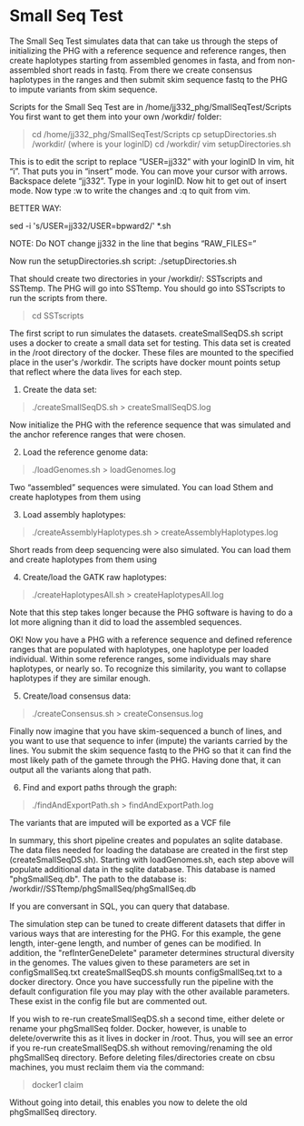 # ﻿Small Seq Test

The Small Seq Test simulates data that can take us through the steps of initializing the PHG with a reference sequence and reference ranges, then create haplotypes starting from assembled genomes in fasta, and from non-assembled short reads in fastq.  From there we create consensus haplotypes in the ranges and then submit skim sequence fastq to the PHG to impute variants from skim sequence.

Scripts for the Small Seq Test are in /home/jj332_phg/SmallSeqTest/Scripts
You first want to get them into your own /workdir/<user> folder:
> cd /home/jj332_phg/SmallSeqTest/Scripts
> cp setupDirectories.sh /workdir/<user>  (where <user> is your loginID)
> cd /workdir/<user>
> vim setupDirectories.sh

This is to edit the script to replace “USER=jj332” with your loginID
In vim, hit “i”.  That puts you in “insert” mode.  You can move your cursor with arrows.  Backspace delete “jj332”.  Type in your loginID.  Now hit <esc> to get out of insert mode.  Now type :w to write the changes and :q to quit from vim.

BETTER WAY:

sed -i 's/USER=jj332/USER=bpward2/' *.sh

NOTE: Do NOT change jj332 in the line that begins “RAW_FILES=”

Now run the setupDirectories.sh script:
 ./setupDirectories.sh

That should create two directories in your /workdir/<user>: SSTscripts and SSTtemp.  The PHG will go into SSTtemp.  You should go into SSTscripts to run the scripts from there.

> cd SSTscripts

The first script to run simulates the datasets. createSmallSeqDS.sh script uses a docker to create a small data set for testing.  This data set is created in the /root directory of the docker.  These files are mounted to the specified place in the user's /workdir.  The scripts have docker mount points setup that reflect where the data lives for each step. 

1.  Create the data set:

> ./createSmallSeqDS.sh > createSmallSeqDS.log

Now initialize the PHG with the reference sequence that was simulated and the anchor reference ranges that were chosen.

2.  Load the reference genome data:

> ./loadGenomes.sh > loadGenomes.log

Two “assembled” sequences were simulated.  You can load Sthem and create haplotypes from them using

3.  Load assembly haplotypes:

> ./createAssemblyHaplotypes.sh > createAssemblyHaplotypes.log

Short reads from deep sequencing were also simulated.  You can load them and create haplotypes from them using

4.  Create/load the GATK raw haplotypes:

> ./createHaplotypesAll.sh  > createHaplotypesAll.log

Note that this step takes longer because the PHG software is having to do a lot more aligning than it did to load the assembled sequences.

OK!  Now you have a PHG with a reference sequence and defined reference ranges that are populated with haplotypes, one haplotype per loaded individual.  Within some reference ranges, some individuals may share haplotypes, or nearly so.  To recognize this similarity, you want to collapse haplotypes if they are similar enough.

5.  Create/load consensus data:
  
> ./createConsensus.sh > createConsensus.log

Finally now imagine that you have skim-sequenced a bunch of lines, and you want to use that sequence to infer (impute) the variants carried by the lines.  You submit the skim sequence fastq to the PHG so that it can find the most likely path of the gamete through the PHG.  Having done that, it can output all the variants along that path.

6.  Find and export paths through the graph:

> ./findAndExportPath.sh  > findAndExportPath.log

The variants that are imputed will be exported as a VCF file


In summary, this short pipeline creates and populates an sqlite database.  The data files needed for loading the database are created in the first step (createSmallSeqDS.sh). Starting with loadGenomes.sh, each step above will populate additional data in the sqlite database.  This database is named "phgSmallSeq.db".  The path to the database is:
/workdir/<user>/SSTtemp/phgSmallSeq/phgSmallSeq.db

If you are conversant in SQL, you can query that database.

The simulation step can be tuned to create different datasets that differ in various ways that are interesting for the PHG. For this example, the gene length, inter-gene length, and number of genes can be modified.  In addition, the "refInterGeneDelete" parameter determines structural diversity in the genomes.  The values given to these parameters are set in configSmallSeq.txt  createSmallSeqDS.sh mounts configSmallSeq.txt to a docker directory. Once you have successfully run the pipeline with the default configuration file you may play with the other available parameters.  These exist in the config file but are commented out.

If you wish to re-run createSmallSeqDS.sh a second time, either delete or rename your phgSmallSeq folder.  Docker, however, is unable to delete/overwrite this as it lives in docker in /root.  Thus, you will see an error if you re-run createSmallSeqDS.sh without removing/renaming the old phgSmallSeq directory.  Before deleting files/directories create on cbsu machines, you must reclaim them via the command:
> docker1 claim


Without going into detail, this enables you now to delete the old phgSmallSeq directory.








